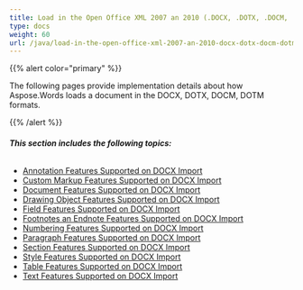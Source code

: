 ```yaml
---
title: Load in the Open Office XML 2007 an 2010 (.DOCX, .DOTX, .DOCM, .DOTM) Format
type: docs
weight: 60
url: /java/load-in-the-open-office-xml-2007-an-2010-docx-dotx-docm-dotm-format/
---
```


{{% alert color="primary" %}} 

The following pages provide implementation details about how Aspose.Words loads a document in the DOCX, DOTX, DOCM, DOTM formats.

{{% /alert %}} 
###### **This section includes the following topics:** 
- [Annotation Features Supported on DOCX Import](/words/java/annotation-features-supported-on-docx-import-html/)
- [Custom Markup Features Supported on DOCX Import](/words/java/custom-markup-features-supported-on-docx-import-html/)
- [Document Features Supported on DOCX Import](/words/java/document-features-supported-on-docx-import-html/)
- [Drawing Object Features Supported on DOCX Import](/words/java/drawing-object-features-supported-on-docx-import-html/)
- [Field Features Supported on DOCX Import](/words/java/field-features-supported-on-docx-import-html/)
- [Footnotes an Endnote Features Supported on DOCX Import](/words/java/footnotes-an-endnote-features-supported-on-docx-import-html/)
- [Numbering Features Supported on DOCX Import](/words/java/numbering-features-supported-on-docx-import-html/)
- [Paragraph Features Supported on DOCX Import](/words/java/paragraph-features-supported-on-docx-import-html/)
- [Section Features Supported on DOCX Import](/words/java/section-features-supported-on-docx-import-html/)
- [Style Features Supported on DOCX Import](/words/java/style-features-supported-on-docx-import-html/)
- [Table Features Supported on DOCX Import](/words/java/table-features-supported-on-docx-import-html/)
- [Text Features Supported on DOCX Import](/words/java/text-features-supported-on-docx-import-html/)
